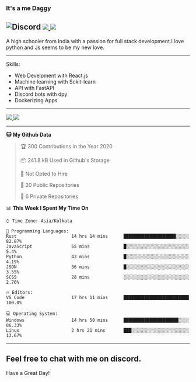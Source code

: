 
### It's a me Daggy

![Discord](https://img.shields.io/discord/491175207122370581?color=black&label=Discord&logo=discord) ![](https://img.shields.io/endpoint?url=https://dev.discordprofiles.me/api/badge/vscode/491174779278065689)<a href="https://github.com/Daggy1234">
  <img src="https://komarev.com/ghpvc/?username=Daggy1234&style=flat-square" />
</a>
 ----

A high schooler from India with a passion for full stack development.I love python and Js seems to be my new love. 

-----

Skills:

- Web Develpment with React.js
- Machine learning with Sckit-learn
- API with FastAPI
- Discord bots with dpy
- Dockerizing Apps

-----
<a href="https://github.com/Daggy1234">
  <img src="https://github-readme-stats.vercel.app/api?username=Daggy1234&show_icons=true&hide_border=true" />
</a><a href="https://github.com/Daggy1234">
  <img src="https://github-readme-stats.vercel.app/api/top-langs/?username=Daggy1234&layout=compact" />
</a>

---

<!--START_SECTION:waka-->
**🐱 My Github Data** 

> 🏆 300 Contributions in the Year 2020
 > 
> 📦 241.8 kB Used in Github's Storage 
 > 
> 🚫 Not Opted to Hire
 > 
> 📜 20 Public Repositories
 > 
> 🔑 6 Private Repositories 

📊 **This Week I Spent My Time On** 

```text
⌚︎ Time Zone: Asia/Kolkata

💬 Programming Languages: 
Rust                     14 hrs 14 mins      ████████████████████░░░░░   82.87% 
JavaScript               55 mins             █░░░░░░░░░░░░░░░░░░░░░░░░   5.4% 
Python                   43 mins             █░░░░░░░░░░░░░░░░░░░░░░░░   4.19% 
JSON                     36 mins             █░░░░░░░░░░░░░░░░░░░░░░░░   3.55% 
SCSS                     28 mins             ░░░░░░░░░░░░░░░░░░░░░░░░░   2.76%

🔥 Editors: 
VS Code                  17 hrs 11 mins      █████████████████████████   100.0%

💻 Operating System: 
Windows                  14 hrs 50 mins      █████████████████████░░░░   86.33% 
Linux                    2 hrs 21 mins       ███░░░░░░░░░░░░░░░░░░░░░░   13.67%

```


<!--END_SECTION:waka-->

---

Feel free to chat with me on discord.
-----
Have a Great Day!
